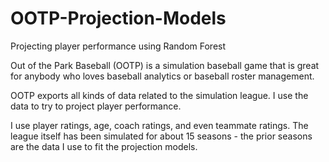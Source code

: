 # OOTP-Projection-Models
Projecting player performance using Random Forest

Out of the Park Baseball (OOTP) is a simulation baseball game that is great for anybody who loves baseball analytics or baseball roster management.

OOTP exports all kinds of data related to the simulation league. I use the data to try to project player performance.

I use player ratings, age, coach ratings, and even teammate ratings. The league itself has been simulated for about 15 seasons - the prior seasons are the data I use to fit the projection models.
